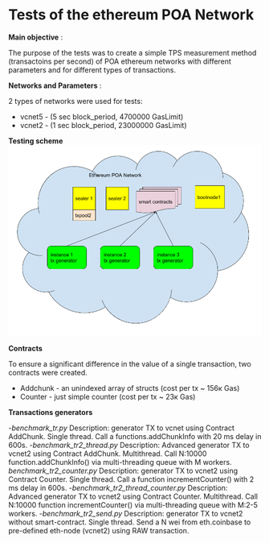 Tests of the ethereum POA Network
=================================


**Main objective** :

The purpose of the tests was to create a simple TPS measurement method (transactoins per second) of POA ethereum networks with different parameters and for different types of transactions.


**Networks and Parameters** :

2 types of networks were used for tests:
- vcnet5 - (5 sec block_period, 4700000 GasLimit)
- vcnet2 - (1 sec block_period, 23000000 GasLimit)

**Testing scheme**
![Testing scheme](https://github.com/77ph/ethereum-poa-tests/blob/master/docs/poa%20tests.png)

**Contracts**

To ensure a significant difference in the value of a single transaction, two contracts were created.

- Addchunk - an unindexed array of structs (cost per tx ~ 156к Gas)
- Counter - just simple counter (cost per tx ~ 23к Gas)

**Transactions generators**

-*benchmark_tr.py* Description: generator TX to vcnet using Contract AddChunk. Single thread. Call a functions.addChunkInfo with 20 ms delay in 600s. 
-*benchmark_tr2_thread.py* Description: Advanced generator TX to vcnet2 using Contract AddChunk. Multithread. Call N:10000 function.addChunkInfo() via multi-threading queue with M workers.
*benchmark_tr2_counter.py* Description: generator TX to vcnet2 using Contract Counter. Single thread. Call a function incrementCounter() with 2 ms delay in 600s. 
-*benchmark_tr2_thread_counter.py* Description: Advanced generator TX to vcnet2 using Contract Counter. Multithread. Call N:10000 function incrementCounter() via multi-threading queue with M:2-5 workers.
-*benchmark_tr2_send.py* Description: generator TX to vcnet2 without smart-contract. Single thread. Send a N wei from eth.coinbase to pre-defined eth-node (vcnet2) using RAW transaction.
